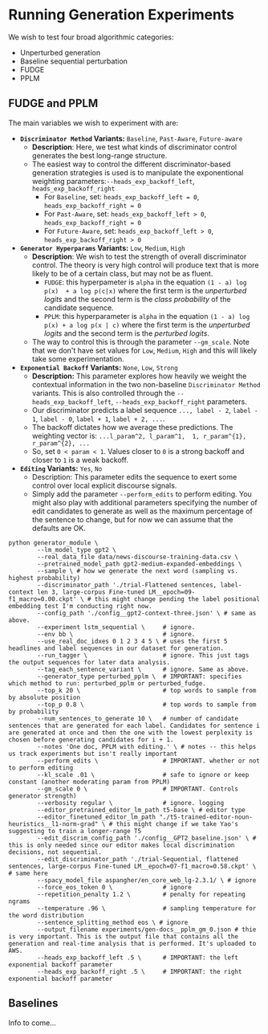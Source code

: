 # Running Generation Experiments

We wish to test four broad algorithmic categories:
* Unperturbed generation
* Baseline sequential perturbation
* FUDGE
* PPLM

## FUDGE and PPLM

The main variables we wish to experiment with are:

* __`Discriminator Method` Variants:__ `Baseline`, `Past-Aware`, `Future-aware`
    * __Description__: Here, we test what kinds of discriminator control generates the best long-range structure.
    * The easiest way to control the different discriminator-based generation strategies is used is to manipulate the exponentional weighting parameters:`--heads_exp_backoff_left`, `heads_exp_backoff_right`
        * For `Baseline`, set: `heads_exp_backoff_left = 0`, `heads_exp_backoff_right = 0`
        * For `Past-Aware`, set: `heads_exp_backoff_left > 0`, `heads_exp_backoff_right = 0`
        * For `Future-Aware`, set: `heads_exp_backoff_left > 0`, `heads_exp_backoff_right > 0`
* __`Generator Hyperparams` Variants:__ `Low`, `Medium`, `High`
    * __Description__: We wish to test the strength of overall discriminator control. The theory is very high control will produce text that is more likely to be of a certain class, but may not be as fluent. 
        * `FUDGE`: this hyperpameter is `alpha` in the equation `(1 - a) log p(x)  + a log p(c|x)` where the first term is the _unperturbed logits_ and the second term is the _class probability_ of the candidate sequence.
        * `PPLM`: this hyperparameter is `alpha` in the equation `(1 - a) log p(x) + a log p(x | c)` where the first term is the _unperturbed logits_ and the second term is the _perturbed logits_.
    * The way to control this is through the parameter `--gm_scale`. Note that we don't have set values for `Low`, `Medium`, `High` and this will likely take some experimentation.
* __`Exponential Backoff` Variants:__ `None`, `Low`, `Strong`
    * __Description:__ This parameter explores how heavily we weight the contextual information in the two non-baseline `Discriminator Method` variants. This is also controlled through the  `--heads_exp_backoff_left`, `--heads_exp_backoff_right` parameters.
    * Our discriminator predicts a label sequence `..., label - 2`, `label - 1`, `label - 0`, `label + 1`, `label + 2, ...`.
    * The backoff dictates how we average these predictions. The weighting vector is: `...l_param^2, l_param^1,  1, r_param^{1}, r_param^{2}, ...` 
    * So, set `0 < param < 1`. Values closer to `0` is a strong backoff and closer to `1` is a weak backoff. 
* __`Editing` Variants:__ `Yes`, `No`
    * Description: This parameter edits the sequence to exert some control over local explicit discourse signals.
    * Simply add the parameter `--perform_edits` to perform editing. You might also play with additional parameters specifying the number of edit candidates to generate as well as the maximum percentage of the sentence to change, but for now we can assume that the defaults are OK. 


```
python generator_module \
        --lm_model_type gpt2 \
        --real_data_file data/news-discourse-training-data.csv \
        --pretrained_model_path gpt2-medium-expanded-embeddings \
        --sample \ # how we generate the next word (sampling vs. highest probability)
        --discriminator_path './trial-Flattened sentences, label-context len 3, large-corpus Fine-tuned LM__epoch=09-f1_macro=0.00.ckpt' \ # this might change pending the label positional embedding test I'm conducting right now.
        --config_path './config__gpt2-context-three.json' \ # same as above. 
        --experiment lstm_sequential \     # ignore.
        --env bb \                         # ignore.
        --use_real_doc_idxes 0 1 2 3 4 5 \ # uses the first 5 headlines and label sequences in our dataset for generation.  
        --run_tagger \                     # ignore. This just tags the output sequences for later data analysis. 
        --tag_each_sentence_variant \      # ignore. Same as above.
        --generator_type perturbed_pplm \  # IMPORTANT: specifies which method to run: perturbed_pplm or perturbed_fudge.
        --top_k 20 \                       # top words to sample from by absolute position
        --top_p 0.8 \                      # top words to sample from by probability
        --num_sentences_to_generate 10 \   # number of candidate sentences that are generated for each label. Candidates for sentence i are generated at once and then the one with the lowest perplexity is chosen before generating candidates for i + 1.
        --notes 'One doc, PPLM with editing.' \ # notes -- this helps us track experiments but isn't really important 
        --perform_edits \                  # IMPORTANT. whether or not to perform editing 
        --kl_scale .01 \                   # safe to ignore or keep constant (another moderating param from PPLM)
        --gm_scale 0 \                     # IMPORTANT. Controls generator strength)
        --verbosity regular \              # ignore. logging
        --editor_pretrained_editor_lm_path t5-base \ # editor type
        --editor_finetuned_editor_lm_path "./t5-trained-editor-noun-heuristics__l1-norm-grad" \ # this might change if we take Yao's suggesting to train a longer-range T5
        --edit_discrim_config_path './config__GPT2_baseline.json' \ # this is only needed since our editor makes local discrimination decisions, not sequential.
        --edit_discriminator_path './trial-Sequential, flattened sentences, large-corpus Fine-tuned LM__epoch=07-f1_macro=0.58.ckpt' \ # same here
        --spacy_model_file aspangher/en_core_web_lg-2.3.1/ \ # ignore
        --force_eos_token 0 \              # ignore
        --repetition_penalty 1.2 \         # penalty for repeating ngrams
        --temperature .96 \                # sampling temperature for the word distribution
        --sentence_splitting_method eos \ # ignore
        --output_filename experiments/gen-docs__pplm_gm_0.json # thie is very important. This is the output file that contains all the generation and real-time analysis that is performed. It's uploaded to AWS.
        --heads_exp_backoff_left .5 \      # IMPORTANT: the left exponential backoff parameter
        --heads_exp_backoff_right .5 \     # IMPORTANT: the right exponential backoff parameter
```


## Baselines

Info to come...
